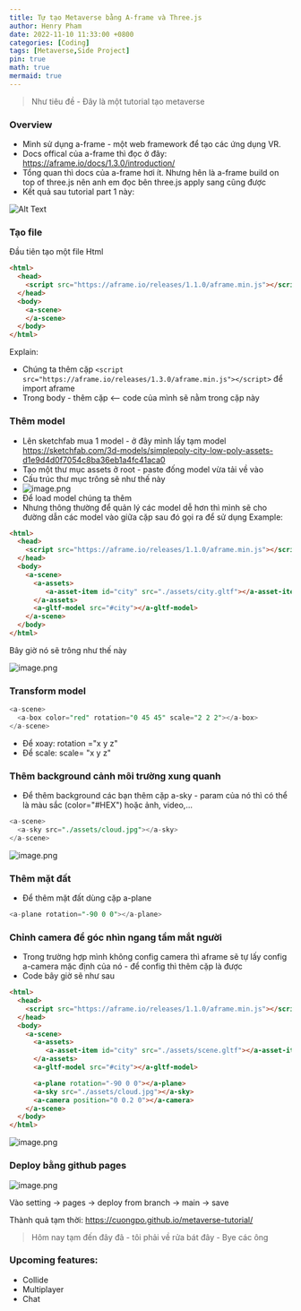 ```yaml
---
title: Tự tạo Metaverse bằng A-frame và Three.js
author: Henry Pham
date: 2022-11-10 11:33:00 +0800
categories: [Coding]
tags: [Metaverse,Side Project]
pin: true
math: true
mermaid: true
---
```

> Như tiêu đề - Đây là một tutorial tạo metaverse

### Overview
* Mình sử dụng a-frame - một  web framework để tạo các ứng dụng VR.
* Docs offical của a-frame thì đọc ở đây: https://aframe.io/docs/1.3.0/introduction/ 
* Tổng quan thì docs của a-frame hơi ít. Nhưng hên là a-frame build on top of three.js nên anh em đọc bên three.js apply sang cũng được 
* Kết quả sau tutorial part 1 này:

![Alt Text](https://media.giphy.com/media/dpGYT6eUS8b58XLahs/giphy.gif)

### Tạo file 
Đầu tiên tạo một file Html
```html
<html>
  <head>
    <script src="https://aframe.io/releases/1.1.0/aframe.min.js"></script>
  </head>
  <body>
    <a-scene>
    </a-scene>
  </body>
</html>
```
Explain:
* Chúng ta thêm cặp  `<script src="https://aframe.io/releases/1.3.0/aframe.min.js"></script>` để import aframe 
* Trong body - thêm cặp <a-scene></a-scene> <-- code của mình sẽ nằm trong cặp này

### Thêm model
* Lên sketchfab mua 1 model - ở đây mình lấy tạm model https://sketchfab.com/3d-models/simplepoly-city-low-poly-assets-d1e9d4d0f7054c8ba36eb1a4fc41aca0 
* Tạo một thư mục assets ở root - paste đống model vừa tải về vào
* Cấu trúc thư mục trông sẽ như thế này
* ![image.png](https://images.viblo.asia/1a687d6b-0abb-4088-9fb3-75928c2a14d0.png)
* Để load model chúng ta thêm <a-gltf-model src="path/to/model.gltf"></a-gltf-model>
* Nhưng thông thường để quản lý các model dễ hơn thì mình sẽ cho đường dẫn các model vào giữa cặp <a-assets></a-assets> sau đó gọi ra để sử  dụng 
Example:
```html
<html>
  <head>
    <script src="https://aframe.io/releases/1.1.0/aframe.min.js"></script>
  </head>
  <body>
    <a-scene>
      <a-assets>
         <a-asset-item id="city" src="./assets/city.gltf"></a-asset-item>
      </a-assets>
      <a-gltf-model src="#city"></a-gltf-model>
    </a-scene>
  </body>
</html>
```
Bây giờ nó sẽ trông như thế này

![image.png](https://images.viblo.asia/e357815e-2a27-4bb3-8877-e8b66eeceb59.png)
### Transform model

```sql
<a-scene>
  <a-box color="red" rotation="0 45 45" scale="2 2 2"></a-box>
</a-scene>
```
* Để xoay: rotation ="x y z"
* Để scale: scale= "x y z"

### Thêm background cảnh môi trường xung quanh
* Để thêm background các bạn thêm cặp a-sky - param của nó thì có thể là màu sắc (color="#HEX") hoặc ảnh, video,...

```sql
<a-scene>
  <a-sky src="./assets/cloud.jpg"></a-sky>
</a-scene>
```

![image.png](https://images.viblo.asia/58ad9f67-2413-4263-8dab-a2a1662802b5.png)

### Thêm mặt đất
* Để thêm mặt đất dùng cặp a-plane
```sql
<a-plane rotation="-90 0 0"></a-plane>
```

### Chỉnh camera để góc nhìn ngang tầm mắt người
* Trong trường hợp mình không config camera thì aframe sẽ tự lấy config a-camera mặc định của nó - để config thì thêm cặp <a-camera></a-camera> là được
* Code bây giờ sẽ như sau
```html
<html>
  <head>
    <script src="https://aframe.io/releases/1.1.0/aframe.min.js"></script>
  </head>
  <body>
    <a-scene>
      <a-assets>
         <a-asset-item id="city" src="./assets/scene.gltf"></a-asset-item>
      </a-assets>
      <a-gltf-model src="#city"></a-gltf-model>

      <a-plane rotation="-90 0 0"></a-plane>
      <a-sky src="./assets/cloud.jpg"></a-sky>
      <a-camera position="0 0.2 0"></a-camera>
    </a-scene>
  </body>
</html>
```

![image.png](https://images.viblo.asia/8ab307e9-ada7-4f30-892b-952025273b58.png)

### Deploy bằng github pages
![image.png](https://images.viblo.asia/b06419bf-d86b-41ec-bc5f-c49f7d2de1e3.png)

Vào setting -> pages -> deploy from branch -> main -> save

Thành quả tạm thời: https://cuongpo.github.io/metaverse-tutorial/ 

> Hôm nay tạm đến đây đã - tôi phải về rửa bát đây - Bye các ông

### Upcoming features:
* Collide
* Multiplayer
* Chat
